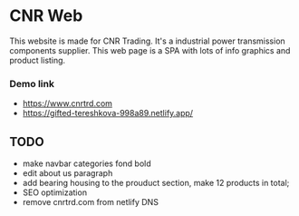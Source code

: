 # CNR Web 
This website is made for CNR Trading. It's a industrial power transmission components supplier. This web page is a SPA with lots of info graphics and product listing. 



### Demo link
- https://www.cnrtrd.com
- https://gifted-tereshkova-998a89.netlify.app/


## TODO
- make navbar categories fond bold
- edit about us paragraph
- add bearing housing to the prouduct section, make 12 products in total;
- SEO optimization
- remove cnrtrd.com from netlify DNS


